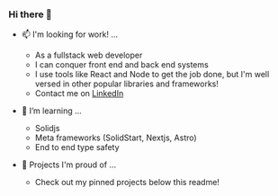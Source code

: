 ### Hi there 👋

- 📫 I'm looking for work! ...
  - As a fullstack web developer
  - I can conquer front end and back end systems
  - I use tools like React and Node to get the job done, but I'm well versed in other popular libraries and frameworks!
  - Contact me on [LinkedIn](https://www.linkedin.com/in/micheal-earl/)

- 🌱 I’m learning ...
  - Solidjs
  - Meta frameworks (SolidStart, Nextjs, Astro)
  - End to end type safety

- 📝 Projects I'm proud of ...
  - Check out my pinned projects below this readme!
